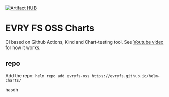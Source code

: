 [![Artifact HUB](https://img.shields.io/endpoint?url=https://artifacthub.io/badge/repository/evryfs-oss)](https://artifacthub.io/packages/search?repo=evryfs-oss)

# EVRY FS OSS Charts

CI based on Github Actions, Kind and Chart-testing tool. See [Youtube video](https://www.youtube.com/watch?v=hL-8Jn5RTmw) for how it works.

## repo

Add the repo:
`helm repo add evryfs-oss https://evryfs.github.io/helm-charts/`

hasdh

